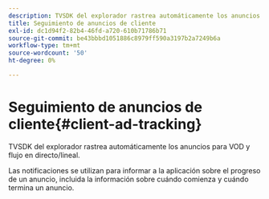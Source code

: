 ```yaml
---
description: TVSDK del explorador rastrea automáticamente los anuncios para VOD y flujo en directo/lineal.
title: Seguimiento de anuncios de cliente
exl-id: dc1d94f2-82b4-46fd-a720-610b71786b71
source-git-commit: be43bbbd1051886c8979ff590a3197b2a7249b6a
workflow-type: tm+mt
source-wordcount: '50'
ht-degree: 0%

---
```


# Seguimiento de anuncios de cliente{#client-ad-tracking}

TVSDK del explorador rastrea automáticamente los anuncios para VOD y flujo en directo/lineal.

Las notificaciones se utilizan para informar a la aplicación sobre el progreso de un anuncio, incluida la información sobre cuándo comienza y cuándo termina un anuncio.
